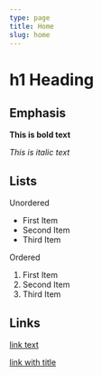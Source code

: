 ```yaml
---
type: page
title: Home
slug: home
---
```


# h1 Heading

## Emphasis

**This is bold text**

_This is italic text_

## Lists

Unordered

- First Item
- Second Item
- Third Item

Ordered

1. First Item
2. Second Item
3. Third Item

## Links

[link text](http://google.com)

[link with title](http://google.com "title text!")
